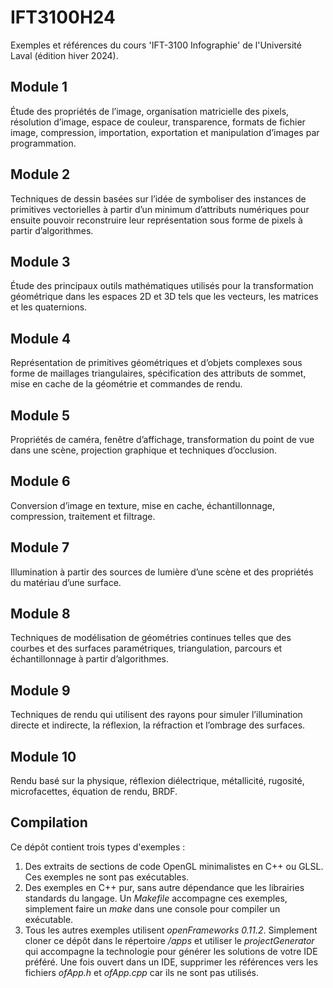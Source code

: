 # IFT3100H24

Exemples et références du cours 'IFT-3100 Infographie' de l'Université Laval (édition hiver 2024).

## Module 1

Étude des propriétés de l’image, organisation matricielle des pixels, résolution d’image, espace de couleur, transparence, formats de fichier image, compression, importation, exportation et manipulation d’images par programmation.

## Module 2

Techniques de dessin basées sur l’idée de symboliser des instances de primitives vectorielles à partir d’un minimum d’attributs numériques pour ensuite pouvoir reconstruire leur représentation sous forme de pixels à partir d’algorithmes.

## Module 3

Étude des principaux outils mathématiques utilisés pour la transformation géométrique dans les espaces 2D et 3D tels que les vecteurs, les matrices et les quaternions.

## Module 4

Représentation de primitives géométriques et d’objets complexes sous forme de maillages triangulaires, spécification des attributs de sommet, mise en cache de la géométrie et commandes de rendu.

## Module 5

Propriétés de caméra, fenêtre d’affichage, transformation du point de vue dans une scène, projection graphique et techniques d’occlusion.

## Module 6

Conversion d’image en texture, mise en cache, échantillonnage, compression, traitement et filtrage.

## Module 7

Illumination à partir des sources de lumière d’une scène et des propriétés du matériau d’une surface.

## Module 8

Techniques de modélisation de géométries continues telles que des courbes et des surfaces paramétriques, triangulation, parcours et échantillonnage à partir d’algorithmes.

## Module 9

Techniques de rendu qui utilisent des rayons pour simuler l’illumination directe et indirecte, la réflexion, la réfraction et l’ombrage des surfaces.

## Module 10

Rendu basé sur la physique, réflexion diélectrique, métallicité, rugosité, microfacettes, équation de rendu, BRDF.

## Compilation

Ce dépôt contient trois types d'exemples :

1. Des extraits de sections de code OpenGL minimalistes en C++ ou GLSL. Ces exemples ne sont pas exécutables.
2. Des exemples en C++ pur, sans autre dépendance que les librairies standards du langage. Un *Makefile* accompagne ces exemples, simplement faire un *make* dans une console pour compiler un exécutable.
3. Tous les autres exemples utilisent *openFrameworks 0.11.2*. Simplement cloner ce dépôt dans le répertoire */apps* et utiliser le *projectGenerator* qui accompagne la technologie pour générer les solutions de votre IDE préféré. Une fois ouvert dans un IDE, supprimer les références vers les fichiers *ofApp.h* et *ofApp.cpp* car ils ne sont pas utilisés.
